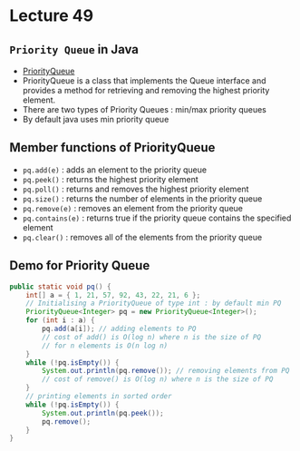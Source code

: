 # Lecture 49

## `Priority Queue` in Java

- [PriorityQueue](https://docs.oracle.com/javase/7/docs/api/java/util/PriorityQueue.html)
- PriorityQueue is a class that implements the Queue interface and provides a method for retrieving and removing the highest priority element.
- There are two types of Priority Queues : min/max priority queues
- By default java uses min priority queue

## Member functions of PriorityQueue

- `pq.add(e)` : adds an element to the priority queue
- `pq.peek()` : returns the highest priority element
- `pq.poll()` : returns and removes the highest priority element
- `pq.size()` : returns the number of elements in the priority queue
- `pq.remove(e)` : removes an element from the priority queue
- `pq.contains(e)` : returns true if the priority queue contains the specified element
- `pq.clear()` : removes all of the elements from the priority queue

## Demo for Priority Queue

```java
public static void pq() {
    int[] a = { 1, 21, 57, 92, 43, 22, 21, 6 };
    // Initialising a PriorityQueue of type int : by default min PQ
    PriorityQueue<Integer> pq = new PriorityQueue<Integer>();
    for (int i : a) {
        pq.add(a[i]); // adding elements to PQ
        // cost of add() is O(log n) where n is the size of PQ
        // for n elements is O(n log n)
    }
    while (!pq.isEmpty()) {
        System.out.println(pq.remove()); // removing elements from PQ
        // cost of remove() is O(log n) where n is the size of PQ
    }
    // printing elements in sorted order
    while (!pq.isEmpty()) {
        System.out.println(pq.peek());
        pq.remove();
    }
}
```
